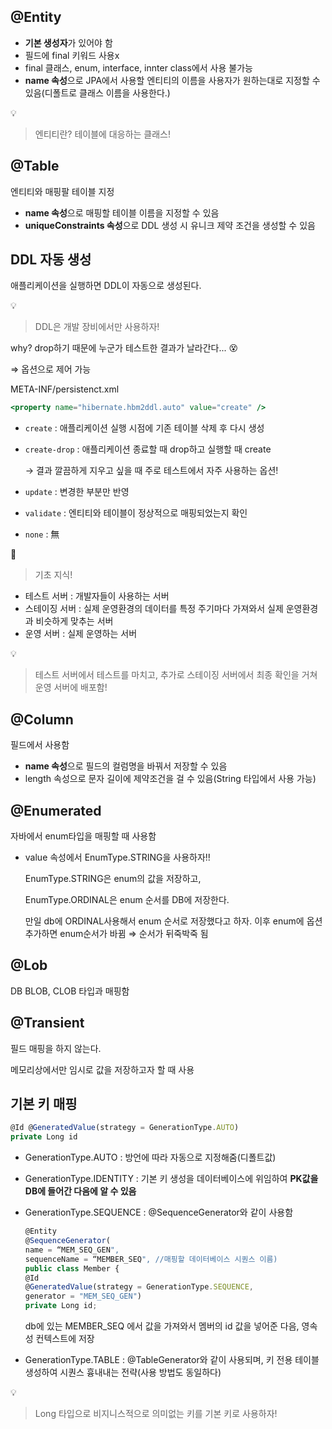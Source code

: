 ## @Entity

- **기본 생성자**가 있어야 함
- 필드에 final 키워드 사용x
- final 클래스, enum, interface, innter class에서 사용 불가능
- **name 속성**으로 JPA에서 사용할 엔티티의 이름을 사용자가 원하는대로 지정할 수 있음(디폴트로 클래스 이름을 사용한다.)

💡

> 엔티티란?
테이블에 대응하는 클래스!

## @Table

엔티티와 매핑팔 테이블 지정

- **name 속성**으로 매핑할 테이블 이름을 지정할 수 있음
- **uniqueConstraints 속성**으로 DDL 생성 시 유니크 제약 조건을 생성할 수 있음

## DDL 자동 생성

애플리케이션을 실행하면 DDL이 자동으로 생성된다.

💡

> DDL은 개발 장비에서만 사용하자!

why? drop하기 때문에 누군가 테스트한 결과가 날라간다... 😵

⇒ 옵션으로 제어 가능

META-INF/persistenct.xml

```jsx
<property name="hibernate.hbm2ddl.auto" value="create" />
```

- `create` : 애플리케이션 실행 시점에 기존 테이블 삭제 후 다시 생성
- `create-drop` : 애플리케이션 종료할 때 drop하고 실행할 때 create

    → 결과 깔끔하게 지우고 싶을 때 주로 테스트에서 자주 사용하는 옵션!

- `update` : 변경한 부분만 반영
- `validate` : 엔티티와 테이블이 정상적으로 매핑되었는지 확인
- `none` : 無

📌

> 기초 지식!

- 테스트 서버 : 개발자들이 사용하는 서버
- 스테이징 서버 : 실제 운영환경의 데이터를 특정 주기마다 가져와서 실제 운영환경과 비슷하게 맞추는 서버
- 운영 서버 : 실제 운영하는 서버

💡

> 테스트 서버에서 테스트를 마치고, 추가로 스테이징 서버에서 최종 확인을 거쳐 운영 서버에 배포함!

## @Column

필드에서 사용함

- **name 속성**으로 필드의 컬럼명을 바꿔서 저장할 수 있음
- length 속성으로 문자 길이에 제약조건을 걸 수 있음(String 타입에서 사용 가능)

## @Enumerated

자바에서 enum타입을 매핑할 때 사용함

- value 속성에서 EnumType.STRING을 사용하자!!

    EnumType.STRING은 enum의 값을 저장하고,

    EnumType.ORDINAL은 enum 순서를 DB에 저장한다.

    만일 db에 ORDINAL사용해서 enum 순서로 저장했다고 하자. 이후 enum에 옵션 추가하면 enum순서가 바뀜
    ⇒ 순서가 뒤죽박죽 됨

## @Lob

DB BLOB, CLOB 타입과 매핑함

## @Transient

필드 매핑을 하지 않는다.

메모리상에서만 임시로 값을 저장하고자 할 때 사용

## 기본 키 매핑

```jsx
@Id @GeneratedValue(strategy = GenerationType.AUTO)
private Long id
```

- GenerationType.AUTO : 방언에 따라 자동으로 지정해줌(디폴트값)
- GenerationType.IDENTITY : 기본 키 생성을 데이터베이스에 위임하여 **PK값을 DB에 들어간 다음에 알 수 있음**
- GenerationType.SEQUENCE : @SequenceGenerator와 같이 사용함

    ```jsx
    @Entity
    @SequenceGenerator(
    name = “MEM_SEQ_GEN",
    sequenceName = “MEMBER_SEQ", //매핑할 데이터베이스 시퀀스 이름)
    public class Member {
    @Id
    @GeneratedValue(strategy = GenerationType.SEQUENCE,
    generator = "MEM_SEQ_GEN")
    private Long id;
    ```

    db에 있는 MEMBER_SEQ 에서 값을 가져와서 멤버의 id 값을 넣어준 다음, 영속성 컨텍스트에 저장

- GenerationType.TABLE : @TableGenerator와 같이 사용되며, 키 전용 테이블 생성하여 시퀀스 흉내내는 전략(사용 방법도 동일하다)

💡

> Long 타입으로 비지니스적으로 의미없는 키를 기본 키로 사용하자!
